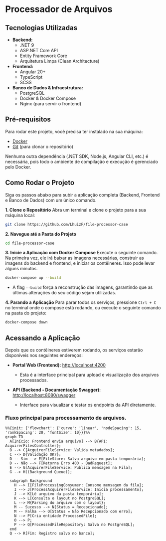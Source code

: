 # Processador de Arquivos

## Tecnologias Utilizadas

- **Backend:**
  - .NET 9
  - ASP.NET Core API
  - Entity Framework Core
  - Arquitetura Limpa (Clean Architecture)
- **Frontend:**
  - Angular 20+
  - TypeScript
  - SCSS
- **Banco de Dados & Infraestrutura:**
  - PostgreSQL
  - Docker & Docker Compose
  - Nginx (para servir o frontend)

## Pré-requisitos

Para rodar este projeto, você precisa ter instalado na sua máquina:

- [Docker](https://www.docker.com/products/docker-desktop/)
- [Git](https://git-scm.com/) (para clonar o repositório)

Nenhuma outra dependência (.NET SDK, Node.js, Angular CLI, etc.) é necessária, pois todo o ambiente de compilação e execução é gerenciado pelo Docker.

## Como Rodar o Projeto

Siga os passos abaixo para subir a aplicação completa (Backend, Frontend e Banco de Dados) com um único comando.

**1. Clone o Repositório**
Abra um terminal e clone o projeto para a sua máquina local:

```bash
git clone https://github.com/LhuizF/file-processor-case
```

**2. Navegue até a Pasta do Projeto**

```bash
cd file-processor-case
```

**3. Inicie a Aplicação com Docker Compose**
Execute o seguinte comando. Na primeira vez, ele irá baixar as imagens necessárias, construir as imagens do backend e frontend, e iniciar os contêineres. Isso pode levar alguns minutos.

```bash
docker-compose up --build
```

- A flag `--build` força a reconstrução das imagens, garantindo que as últimas alterações do seu código sejam utilizadas.

**4. Parando a Aplicação**
Para parar todos os serviços, pressione `Ctrl + C` no terminal onde o compose está rodando, ou execute o seguinte comando na pasta do projeto:

```bash
docker-compose down
```

## Acessando a Aplicação

Depois que os contêineres estiverem rodando, os serviços estarão disponíveis nos seguintes endereços:

- **Portal Web (Frontend):** [http://localhost:4200](http://localhost:4200)

  - Esta é a interface principal para upload e visualização dos arquivos processados.

- **API (Backend - Documentação Swagger):** [http://localhost:8080/swagger](http://localhost:8080/swagger)

  - Interface para visualizar e testar os endpoints da API diretamente.

### Fluxo principal para processamento de arquivos.

```mermaid
%%{init: {'flowchart': {'curve': 'linear', 'nodeSpacing': 15, 'rankSpacing': 20, 'fontSize': 10}}}%%
graph TD
  A[Início: Frontend envia arquivo] --> B{API: AcquirerFilesController};
  B --> C[AcquirerFileService: Valida metadados];
  C --> D{Validação OK?};
  D -- Sim --> E[FileStore: Salva arquivo em pasta temporária];
  D -- Não --> F[Retorna Erro 400 - BadRequest];
  E --> G[AcquirerFileService: Publica mensagem na Fila];
  G --> H((Background Queue));

  subgraph Background
    H --> I[FileProcessingConsumer: Consome mensagem da fila];
    I --> J[ProcessAcquirerFileService: Inicia processamento];
    J --> K[Lê arquivo da pasta temporária];
    K --> L[Consulta o layout no PostgreSQL];
    L --> M{Parsing do arquivo com o layout};
    M -- Sucesso --> N[Status = Recepcionado];
    M -- Falha --> O[Status = Não Recepcionado com erro];
    N --> P[Cria entidade ProcessedFile];
    O --> P;
    P --> Q[ProcessedFileRepository: Salva no PostgreSQL];
  end
  Q --> R[Fim: Registro salvo no banco];
```
